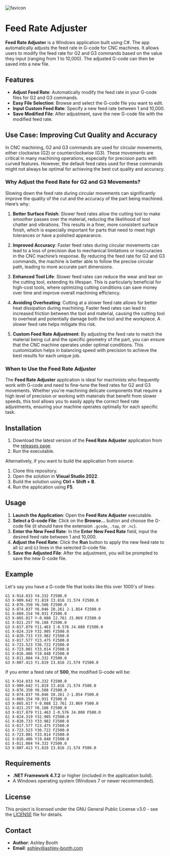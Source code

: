 ![favicon](https://github.com/user-attachments/assets/ffaddbc2-4e73-4a64-9fdc-fbbecbec25f8)

# Feed Rate Adjuster

**Feed Rate Adjuster** is a Windows application built using C#. The app automatically adjusts the feed rate in G-code for CNC machines. It allows users to modify the feed rate for G2 and G3 commands based on the value they input (ranging from 1 to 10,000). The adjusted G-code can then be saved into a new file.

## Features

- **Adjust Feed Rate**: Automatically modify the feed rate in your G-code files for G2 and G3 commands.
- **Easy File Selection**: Browse and select the G-code file you want to edit.
- **Input Custom Feed Rate**: Specify a new feed rate between 1 and 10,000.
- **Save Modified File**: After adjustment, save the new G-code file with the modified feed rate.

## Use Case: Improving Cut Quality and Accuracy

In CNC machining, G2 and G3 commands are used for circular movements, either clockwise (G2) or counterclockwise (G3). These movements are critical in many machining operations, especially for precision parts with curved features. However, the default feed rates used for these commands might not always be optimal for achieving the best cut quality and accuracy.

### Why Adjust the Feed Rate for G2 and G3 Movements?

Slowing down the feed rate during circular movements can significantly improve the quality of the cut and the accuracy of the part being machined. Here’s why:

1. **Better Surface Finish**:
   Slower feed rates allow the cutting tool to make smoother passes over the material, reducing the likelihood of tool chatter and vibrations. This results in a finer, more consistent surface finish, which is especially important for parts that need to meet high tolerances or have a polished appearance.

2. **Improved Accuracy**:
   Faster feed rates during circular movements can lead to a loss of precision due to mechanical limitations or inaccuracies in the CNC machine’s response. By reducing the feed rate for G2 and G3 commands, the machine is better able to follow the precise circular path, leading to more accurate part dimensions.

3. **Enhanced Tool Life**:
   Slower feed rates can reduce the wear and tear on the cutting tool, extending its lifespan. This is particularly beneficial for high-cost tools, where optimizing cutting conditions can save money over time and improve overall machining efficiency.

4. **Avoiding Overheating**:
   Cutting at a slower feed rate allows for better heat dissipation during machining. Faster feed rates can lead to increased friction between the tool and material, causing the cutting tool to overheat and potentially damage both the tool and the workpiece. A slower feed rate helps mitigate this risk.

5. **Custom Feed Rate Adjustment**:
   By adjusting the feed rate to match the material being cut and the specific geometry of the part, you can ensure that the CNC machine operates under optimal conditions. This customization helps in balancing speed with precision to achieve the best results for each unique job.

### When to Use the Feed Rate Adjuster

The **Feed Rate Adjuster** application is ideal for machinists who frequently work with G-code and need to fine-tune the feed rates for G2 and G3 movements. Whether you're machining delicate components that require a high level of precision or working with materials that benefit from slower speeds, this tool allows you to easily apply the correct feed rate adjustments, ensuring your machine operates optimally for each specific task.


## Installation

1. Download the latest version of the **Feed Rate Adjuster** application from the [releases page](https://github.com/Booth-Ashley/Feed-Rate-Adjuster/releases).
2. Run the executable.

Alternatively, if you want to build the application from source:
1. Clone this repository.
2. Open the solution in **Visual Studio 2022**.
3. Build the solution using **Ctrl + Shift + B**.
4. Run the application using **F5**.

## Usage

1. **Launch the Application**: Open the **Feed Rate Adjuster** executable.
2. **Select a G-code File**: Click on the **Browse...** button and choose the G-code file (it should have the extension `.gcode`, `.tap`, or `.nc`).
3. **Enter the New Feed Rate**: In the **Enter New Feed Rate** field, input the desired feed rate between 1 and 10,000.
4. **Adjust the Feed Rate**: Click the **Run** button to apply the new feed rate to all `G2` and `G3` lines in the selected G-code file.
5. **Save the Adjusted File**: After the adjustment, you will be prompted to save the new G-code file.

## Example

Let's say you have a G-code file that looks like this over 1000's of lines:
```
G1 X-914.033 Y4.332 F2500.0
G3 X-909.642 Y1.819 I3.816 J1.574 F2500.0
G1 X-876.350 Y6.508 F2500.0
G2 X-874.837 Y6.046 I0.261 J-1.854 F2500.0
G1 X-869.154 Y0.931 F2500.0
G3 X-865.817 Y-0.088 I2.761 J3.069 F2500.0
G1 X-821.257 Y6.188 F2500.0
G3 X-817.879 Y11.463 I-0.576 J4.088 F2500.0
G1 X-824.319 Y32.905 F2500.0
G1 X-820.733 Y33.982 F2500.0
G1 X-817.577 Y23.475 F2500.0
G1 X-723.523 Y36.722 F2500.0
G1 X-723.001 Y33.014 F2500.0
G1 X-816.486 Y19.848 F2500.0
G1 X-811.804 Y4.332 F2500.0
G3 X-807.413 Y1.819 I3.816 J1.574 F2500.0
```

If you enter a feed rate of **500**, the modified G-code will be:
```
G1 X-914.033 Y4.332 F2500.0
G3 X-909.642 Y1.819 I3.816 J1.574 F500.0
G1 X-876.350 Y6.508 F2500.0
G2 X-874.837 Y6.046 I0.261 J-1.854 F500.0
G1 X-869.154 Y0.931 F2500.0
G3 X-865.817 Y-0.088 I2.761 J3.069 F500.0
G1 X-821.257 Y6.188 F2500.0
G3 X-817.879 Y11.463 I-0.576 J4.088 F500.0
G1 X-824.319 Y32.905 F2500.0
G1 X-820.733 Y33.982 F2500.0
G1 X-817.577 Y23.475 F2500.0
G1 X-723.523 Y36.722 F2500.0
G1 X-723.001 Y33.014 F2500.0
G1 X-816.486 Y19.848 F2500.0
G1 X-811.804 Y4.332 F2500.0
G3 X-807.413 Y1.819 I3.816 J1.574 F500.0
```

## Requirements

- **.NET Framework 4.7.2** or higher (included in the application build).
- A Windows operating system (Windows 7 or newer recommended).

## License

This project is licensed under the GNU General Public License v3.0 - see the [LICENSE](LICENSE) file for details.

## Contact

- **Author**: Ashley Booth
- **Email**: ashley@ashley-booth.com

